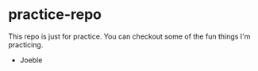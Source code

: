 # practice-repo

This repo is just for practice.
You can checkout some of the fun things I'm practicing.

- Joeble
